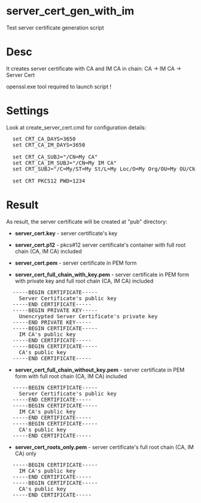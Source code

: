 # server_cert_gen_with_im

Test server certificate generation script 

# Desc

It creates server certificate with CA and IM CA in chain: CA -> IM CA -> Server Cert

openssl.exe tool required to launch script !

# Settings

Look at create_server_cert.cmd for configuration details:
<pre>
  set CRT_CA_DAYS=3650
  set CRT_CA_IM_DAYS=3650

  set CRT_CA_SUBJ="/CN=My CA"
  set CRT_CA_IM_SUBJ="/CN=My IM CA"
  set CRT_SUBJ="/C=My/ST=My St/L=My Loc/O=My Org/OU=My OU/CN=myhost.local"

  set CRT_PKCS12_PWD=1234
</pre>
# Result

As result, the server certificate will be created at "pub" directory:

- **server_cert.key** - server certificate's key

- **server_cert.p12** - pkcs#12 server certificate's container with full root chain (CA, IM CA) included

- **server_cert.pem** - server certificate in PEM form

- **server_cert_full_chain_with_key.pem** - server certificate in PEM form with private key and full root chain (CA, IM CA) included
<pre>
  -----BEGIN CERTIFICATE-----
    Server Certificate's public key
  -----END CERTIFICATE-----
  -----BEGIN PRIVATE KEY-----
    Unencrypted Server Certificate's private key
  -----END PRIVATE KEY-----
  -----BEGIN CERTIFICATE-----
    IM CA's public key
  -----END CERTIFICATE-----
  -----BEGIN CERTIFICATE-----
    CA's public key
  -----END CERTIFICATE-----
</pre>
- **server_cert_full_chain_without_key.pem** - server certificate in PEM form with full root chain (CA, IM CA) included
<pre>
  -----BEGIN CERTIFICATE-----
    Server Certificate's public key
  -----END CERTIFICATE-----
  -----BEGIN CERTIFICATE-----
    IM CA's public key
  -----END CERTIFICATE-----
  -----BEGIN CERTIFICATE-----
    CA's public key
  -----END CERTIFICATE-----
</pre>
- **server_cert_roots_only.pem** - server certificate's full root chain (CA, IM CA) only
<pre>
  -----BEGIN CERTIFICATE-----
    IM CA's public key
  -----END CERTIFICATE-----
  -----BEGIN CERTIFICATE-----
    CA's public key
  -----END CERTIFICATE-----
</pre>

